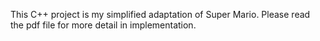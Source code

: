 This C++ project is my simplified adaptation of Super Mario. Please read the pdf file for more detail in implementation.
